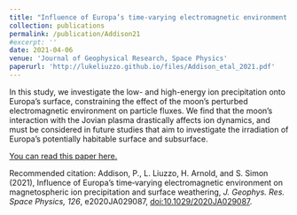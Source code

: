 ```yaml
---
title: "Influence of Europa’s time‐varying electromagnetic environment on magnetospheric ion precipitation and surface weathering"
collection: publications
permalink: /publication/Addison21
#excerpt: ''
date: 2021-04-06
venue: 'Journal of Geophysical Research, Space Physics'
paperurl: 'http://lukeliuzzo.github.io/files/Addison_etal_2021.pdf'
---
```

In this study, we investigate the low- and high-energy ion precipitation onto Europa’s surface, constraining the effect of the moon’s perturbed electromagnetic environment on particle fluxes. We find that the moon’s interaction with the Jovian plasma drastically affects ion dynamics, and must be considered in future studies that aim to investigate the irradiation of Europa’s potentially habitable surface and subsurface.

[You can read this paper here.](http://lukeliuzzo.github.io/files/Addison_etal_2021.pdf)

Recommended citation: Addison, P., L. Liuzzo, H. Arnold, and S. Simon (2021), Influence of Europa’s time‐varying electromagnetic environment on magnetospheric ion precipitation and surface weathering, <i>J. Geophys. Res. Space Physics, 126</i>, e2020JA029087, [doi:10.1029/2020JA029087](https://doi.org/10.1029/2020JA029087).
